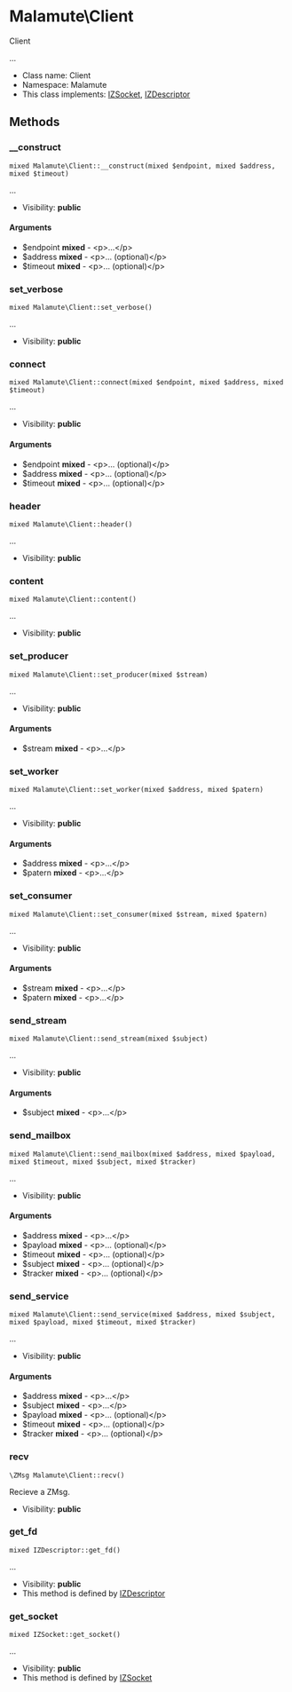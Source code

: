 Malamute\Client
===============

Client

...


* Class name: Client
* Namespace: Malamute
* This class implements: [IZSocket](IZSocket.md), [IZDescriptor](IZDescriptor.md)






Methods
-------


### __construct

    mixed Malamute\Client::__construct(mixed $endpoint, mixed $address, mixed $timeout)



...

* Visibility: **public**


#### Arguments
* $endpoint **mixed** - &lt;p&gt;...&lt;/p&gt;
* $address **mixed** - &lt;p&gt;... (optional)&lt;/p&gt;
* $timeout **mixed** - &lt;p&gt;... (optional)&lt;/p&gt;



### set_verbose

    mixed Malamute\Client::set_verbose()



...

* Visibility: **public**




### connect

    mixed Malamute\Client::connect(mixed $endpoint, mixed $address, mixed $timeout)



...

* Visibility: **public**


#### Arguments
* $endpoint **mixed** - &lt;p&gt;... (optional)&lt;/p&gt;
* $address **mixed** - &lt;p&gt;... (optional)&lt;/p&gt;
* $timeout **mixed** - &lt;p&gt;... (optional)&lt;/p&gt;



### header

    mixed Malamute\Client::header()



...

* Visibility: **public**




### content

    mixed Malamute\Client::content()



...

* Visibility: **public**




### set_producer

    mixed Malamute\Client::set_producer(mixed $stream)



...

* Visibility: **public**


#### Arguments
* $stream **mixed** - &lt;p&gt;...&lt;/p&gt;



### set_worker

    mixed Malamute\Client::set_worker(mixed $address, mixed $patern)



...

* Visibility: **public**


#### Arguments
* $address **mixed** - &lt;p&gt;...&lt;/p&gt;
* $patern **mixed** - &lt;p&gt;...&lt;/p&gt;



### set_consumer

    mixed Malamute\Client::set_consumer(mixed $stream, mixed $patern)



...

* Visibility: **public**


#### Arguments
* $stream **mixed** - &lt;p&gt;...&lt;/p&gt;
* $patern **mixed** - &lt;p&gt;...&lt;/p&gt;



### send_stream

    mixed Malamute\Client::send_stream(mixed $subject)



...

* Visibility: **public**


#### Arguments
* $subject **mixed** - &lt;p&gt;...&lt;/p&gt;



### send_mailbox

    mixed Malamute\Client::send_mailbox(mixed $address, mixed $payload, mixed $timeout, mixed $subject, mixed $tracker)



...

* Visibility: **public**


#### Arguments
* $address **mixed** - &lt;p&gt;...&lt;/p&gt;
* $payload **mixed** - &lt;p&gt;... (optional)&lt;/p&gt;
* $timeout **mixed** - &lt;p&gt;... (optional)&lt;/p&gt;
* $subject **mixed** - &lt;p&gt;... (optional)&lt;/p&gt;
* $tracker **mixed** - &lt;p&gt;... (optional)&lt;/p&gt;



### send_service

    mixed Malamute\Client::send_service(mixed $address, mixed $subject, mixed $payload, mixed $timeout, mixed $tracker)



...

* Visibility: **public**


#### Arguments
* $address **mixed** - &lt;p&gt;...&lt;/p&gt;
* $subject **mixed** - &lt;p&gt;...&lt;/p&gt;
* $payload **mixed** - &lt;p&gt;... (optional)&lt;/p&gt;
* $timeout **mixed** - &lt;p&gt;... (optional)&lt;/p&gt;
* $tracker **mixed** - &lt;p&gt;... (optional)&lt;/p&gt;



### recv

    \ZMsg Malamute\Client::recv()

Recieve a ZMsg.



* Visibility: **public**




### get_fd

    mixed IZDescriptor::get_fd()



...

* Visibility: **public**
* This method is defined by [IZDescriptor](IZDescriptor.md)




### get_socket

    mixed IZSocket::get_socket()



...

* Visibility: **public**
* This method is defined by [IZSocket](IZSocket.md)



